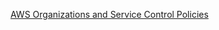 
[AWS Organizations and Service Control Policies](https://github.com/hamidnazari/workshop-aws-org-scp/tree/step1)